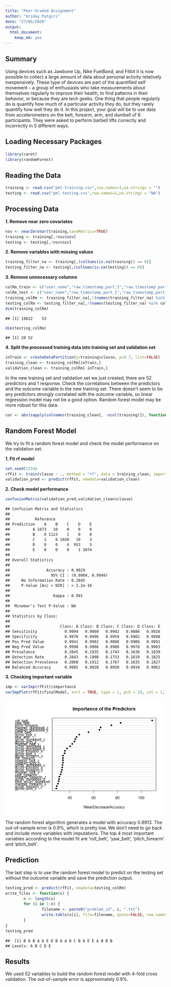 ```yaml
---
title: "Peer-Graded Assignment"
author: "Hriday Patgiri"
date: "27/05/2020"
output: 
  html_document: 
    keep_md: yes
---
```


## Summary
Using devices such as Jawbone Up, Nike FuelBand, and Fitbit it is now possible to collect a large amount of data about personal activity relatively inexpensively. These type of devices are part of the quantified self movement – a group of enthusiasts who take measurements about themselves regularly to improve their health, to find patterns in their behavior, or because they are tech geeks. One thing that people regularly do is quantify how much of a particular activity they do, but they rarely quantify how well they do it. In this project, your goal will be to use data from accelerometers on the belt, forearm, arm, and dumbell of 6 participants. They were asked to perform barbell lifts correctly and incorrectly in 5 different ways. 

## Loading Necessary Packages

```r
library(caret)
library(randomForest)
```

## Reading the Data


```r
training <- read.csv("pml-training.csv",row.names=1,na.strings = "")
testing <- read.csv("pml-testing.csv",row.names=1,na.strings = "NA")
```

## Processing Data

**1. Remove near zero covariates**

```r
nsv <- nearZeroVar(training,saveMetrics=TRUE)
training <- training[,!nsv$nzv]
testing <- testing[,!nsv$nzv]
```

**2. Remove variables with missing values**

```r
training_filter_na <- training[,(colSums(is.na(training)) == 0)]
testing_filter_na <- testing[,(colSums(is.na(testing)) == 0)]
```

**3. Remove unnecessary columns**

```r
colRm_train <- c("user_name","raw_timestamp_part_1","raw_timestamp_part_2","cvtd_timestamp","num_window")
colRm_test <- c("user_name","raw_timestamp_part_1","raw_timestamp_part_2","cvtd_timestamp","num_window","problem_id")
training_colRm <- training_filter_na[,!(names(training_filter_na) %in% colRm_train)]
testing_colRm <- testing_filter_na[,!(names(testing_filter_na) %in% colRm_test)]
dim(training_colRm)
```

```
## [1] 19622    53
```

```r
dim(testing_colRm)
```

```
## [1] 20 52
```

**4. Split the processed training data into training set and validation set**

```r
inTrain <- createDataPartition(y=training$classe, p=0.7, list=FALSE)
training_clean <- training_colRm[inTrain,]
validation_clean <- training_colRm[-inTrain,]
```

In the new training set and validation set we just created, there are 52 predictors and 1 response. Check the correlations between the predictors and the outcome variable in the new training set. There doesn’t seem to be any predictors strongly correlated with the outcome variable, so linear regression model may not be a good option. Random forest model may be more robust for this data.

```r
cor <- abs(sapply(colnames(training_clean[, -ncol(training)]), function(x) cor(as.numeric(training_clean[, x]), as.numeric(training_clean$classe), method = "spearman")))
```

## Random Forest Model
We try to fit a random forest model and check the model performance on the validation set.

**1. Fit rf model**

```r
set.seed(1234)
rfFit <- train(classe ~ ., method = "rf", data = training_clean, importance = T, trControl = trainControl(method = "cv", number = 4))
validation_pred <- predict(rfFit, newdata=validation_clean)
```
**2. Check model performance**

```r
confusionMatrix(validation_pred,validation_clean$classe)
```

```
## Confusion Matrix and Statistics
## 
##           Reference
## Prediction    A    B    C    D    E
##          A 1673   10    0    0    0
##          B    0 1123    2    0    0
##          C    1    6 1020   10    3
##          D    0    0    4  953    5
##          E    0    0    0    1 1074
## 
## Overall Statistics
##                                           
##                Accuracy : 0.9929          
##                  95% CI : (0.9904, 0.9949)
##     No Information Rate : 0.2845          
##     P-Value [Acc > NIR] : < 2.2e-16       
##                                           
##                   Kappa : 0.991           
##                                           
##  Mcnemar's Test P-Value : NA              
## 
## Statistics by Class:
## 
##                      Class: A Class: B Class: C Class: D Class: E
## Sensitivity            0.9994   0.9860   0.9942   0.9886   0.9926
## Specificity            0.9976   0.9996   0.9959   0.9982   0.9998
## Pos Pred Value         0.9941   0.9982   0.9808   0.9906   0.9991
## Neg Pred Value         0.9998   0.9966   0.9988   0.9978   0.9983
## Prevalence             0.2845   0.1935   0.1743   0.1638   0.1839
## Detection Rate         0.2843   0.1908   0.1733   0.1619   0.1825
## Detection Prevalence   0.2860   0.1912   0.1767   0.1635   0.1827
## Balanced Accuracy      0.9985   0.9928   0.9950   0.9934   0.9962
```

**3. Checking important variable**

```r
imp <- varImp(rfFit)$importance
varImpPlot(rfFit$finalModel, sort = TRUE, type = 1, pch = 19, col = 1, cex = 1, main = "Importance of the Predictors")
```

![](Project_file_files/figure-html/unnamed-chunk-10-1.png)<!-- -->

The random forest algorithm generates a model with accuracy 0.9913. The out-of-sample error is 0.9%, which is pretty low. We don’t need to go back and include more variables with imputations. The top 4 most important variables according to the model fit are ‘roll_belt’, ‘yaw_belt’, ‘pitch_forearm’ and ‘pitch_belt’.

## Prediction
The last step is to use the random forest model to predict on the testing set without the outcome variable and save the prediction output.

```r
testing_pred <- predict(rfFit, newdata=testing_colRm)
write_files <- function(x) {
        n <- length(x)
        for (i in 1:n) {
                filename <- paste0("problem_id", i, ".txt")
                write.table(x[i], file=filename, quote=FALSE, row.names=FALSE,col.names=FALSE)
        }
}
testing_pred
```

```
##  [1] B A B A A E D B A A B C B A E E A B B B
## Levels: A B C D E
```

## Results
We used 52 variables to build the random forest model with 4-fold cross validation. The out-of-sample error is approximately 0.9%.
